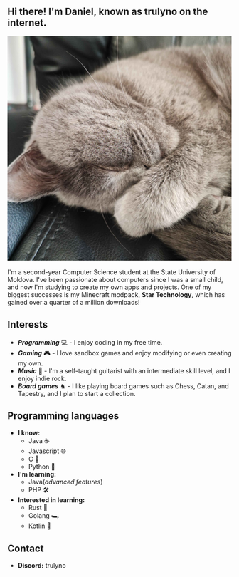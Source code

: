 
## Hi there! I'm Daniel, known as trulyno on the internet.

![Yes, a cat as a profile picture](./images/avatar.jpg)

I'm a second-year Computer Science student at the State University of Moldova. I've been passionate about computers since I was a small child, and now I'm studying to create my own apps and projects. One of my biggest successes is my Minecraft modpack, **Star Technology**, which has gained over a quarter of a million downloads!

## Interests
- ***Programming*** 💻 - I enjoy coding in my free time.
- ***Gaming*** 🎮 - I love sandbox games and enjoy modifying or even creating my own.
- ***Music*** 🎸 - I'm a self-taught guitarist with an intermediate skill level, and I enjoy indie rock.
- ***Board games*** ♞ - I like playing board games such as Chess, Catan, and Tapestry, and I plan to start a collection.

## Programming languages
- **I know:**
    - Java ☕
    - Javascript 🌐
    - C 🔧
    - Python 🐍
- **I'm learning:**
    - Java(*advanced features*)
    - PHP 🛠️
- **Interested in learning:**
    - Rust 🦀
    - Golang 🏎️
    - Kotlin 🚀

## Contact
- **Discord:** trulyno
